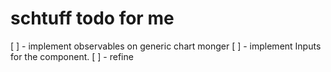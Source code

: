 # schtuff todo for me
[ ] - implement observables on generic chart monger
[ ] - implement Inputs for the component.
[ ] - refine